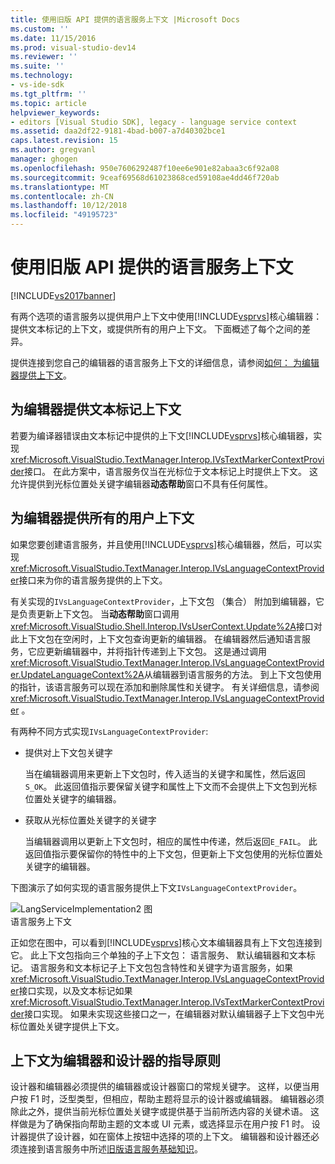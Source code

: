 ```yaml
---
title: 使用旧版 API 提供的语言服务上下文 |Microsoft Docs
ms.custom: ''
ms.date: 11/15/2016
ms.prod: visual-studio-dev14
ms.reviewer: ''
ms.suite: ''
ms.technology:
- vs-ide-sdk
ms.tgt_pltfrm: ''
ms.topic: article
helpviewer_keywords:
- editors [Visual Studio SDK], legacy - language service context
ms.assetid: daa2df22-9181-4bad-b007-a7d40302bce1
caps.latest.revision: 15
ms.author: gregvanl
manager: ghogen
ms.openlocfilehash: 950e7606292487f10ee6e901e82abaa3c6f92a08
ms.sourcegitcommit: 9ceaf69568d61023868ced59108ae4dd46f720ab
ms.translationtype: MT
ms.contentlocale: zh-CN
ms.lasthandoff: 10/12/2018
ms.locfileid: "49195723"
---
```

# <a name="providing-a-language-service-context-by-using-the-legacy-api"></a>使用旧版 API 提供的语言服务上下文
[!INCLUDE[vs2017banner](../includes/vs2017banner.md)]

有两个选项的语言服务以提供用户上下文中使用[!INCLUDE[vsprvs](../includes/vsprvs-md.md)]核心编辑器： 提供文本标记的上下文，或提供所有的用户上下文。 下面概述了每个之间的差异。  
  
 提供连接到您自己的编辑器的语言服务上下文的详细信息，请参阅[如何： 为编辑器提供上下文](../extensibility/how-to-provide-context-for-editors.md)。  
  
## <a name="provide-text-marker-context-to-the-editor"></a>为编辑器提供文本标记上下文  
 若要为编译器错误由文本标记中提供的上下文[!INCLUDE[vsprvs](../includes/vsprvs-md.md)]核心编辑器，实现<xref:Microsoft.VisualStudio.TextManager.Interop.IVsTextMarkerContextProvider>接口。 在此方案中，语言服务仅当在光标位于文本标记上时提供上下文。 这允许提供到光标位置处关键字编辑器**动态帮助**窗口不具有任何属性。  
  
## <a name="provide-all-user-context-to-the-editor"></a>为编辑器提供所有的用户上下文  
 如果您要创建语言服务，并且使用[!INCLUDE[vsprvs](../includes/vsprvs-md.md)]核心编辑器，然后，可以实现<xref:Microsoft.VisualStudio.TextManager.Interop.IVsLanguageContextProvider>接口来为你的语言服务提供的上下文。  
  
 有关实现的`IVsLanguageContextProvider`，上下文包 （集合） 附加到编辑器，它是负责更新上下文包。 当**动态帮助**窗口调用<xref:Microsoft.VisualStudio.Shell.Interop.IVsUserContext.Update%2A>接口对此上下文包在空闲时，上下文包查询更新的编辑器。 在编辑器然后通知语言服务，它应更新编辑器中，并将指针传递到上下文包。 这是通过调用<xref:Microsoft.VisualStudio.TextManager.Interop.IVsLanguageContextProvider.UpdateLanguageContext%2A>从编辑器到语言服务的方法。 到上下文包使用的指针，该语言服务可以现在添加和删除属性和关键字。 有关详细信息，请参阅 <xref:Microsoft.VisualStudio.TextManager.Interop.IVsLanguageContextProvider> 。  
  
 有两种不同方式实现`IVsLanguageContextProvider`:  
  
-   提供对上下文包关键字  
  
     当在编辑器调用来更新上下文包时，传入适当的关键字和属性，然后返回`S_OK`。 此返回值指示要保留关键字和属性上下文而不会提供上下文包到光标位置处关键字的编辑器。  
  
-   获取从光标位置处关键字的关键字  
  
     当编辑器调用以更新上下文包时，相应的属性中传递，然后返回`E_FAIL`。 此返回值指示要保留你的特性中的上下文包，但更新上下文包使用的光标位置处关键字的编辑器。  
  
 下图演示了如何实现的语言服务提供上下文`IVsLanguageContextProvider`。  
  
 ![LangServiceImplementation2 图](../extensibility/media/vslanguageservice2.gif "vsLanguageService2")  
语言服务上下文  
  
 正如您在图中，可以看到[!INCLUDE[vsprvs](../includes/vsprvs-md.md)]核心文本编辑器具有上下文包连接到它。 此上下文包指向三个单独的子上下文包： 语言服务、 默认编辑器和文本标记。 语言服务和文本标记子上下文包包含特性和关键字为语言服务，如果<xref:Microsoft.VisualStudio.TextManager.Interop.IVsLanguageContextProvider>接口实现，以及文本标记如果<xref:Microsoft.VisualStudio.TextManager.Interop.IVsTextMarkerContextProvider>接口实现。 如果未实现这些接口之一，在编辑器对默认编辑器子上下文包中光标位置处关键字提供上下文。  
  
## <a name="context-guidelines-for-editors-and-designers"></a>上下文为编辑器和设计器的指导原则  
 设计器和编辑器必须提供的编辑器或设计器窗口的常规关键字。 这样，以便当用户按 F1 时，泛型类型，但相应，帮助主题将显示的设计器或编辑器。 编辑器必须除此之外，提供当前光标位置处关键字或提供基于当前所选内容的关键术语。 这样做是为了确保指向帮助主题的文本或 UI 元素，或选择显示在用户按 F1 时。 设计器提供了设计器，如在窗体上按钮中选择的项的上下文。 编辑器和设计器还必须连接到语言服务中所述[旧版语言服务基础知识](../extensibility/internals/legacy-language-service-essentials.md)。

